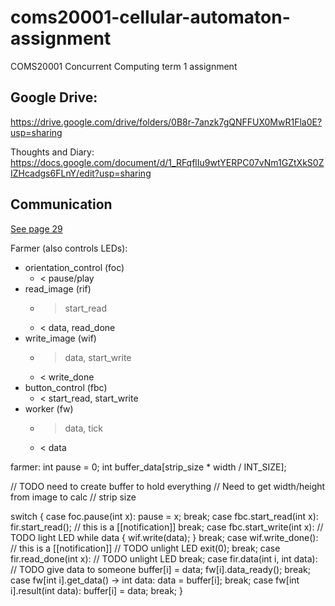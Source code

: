 # coms20001-cellular-automaton-assignment
COMS20001 Concurrent Computing term 1 assignment

## Google Drive:
https://drive.google.com/drive/folders/0B8r-7anzk7gQNFFUX0MwR1Fla0E?usp=sharing

Thoughts and Diary:
https://docs.google.com/document/d/1_RFqflIu9wtYERPC07vNm1GZtXkS0ZIZHcadgs6FLnY/edit?usp=sharing


## Communication
[See page 29](https://www.xmos.com/download/private/XMOS-Programming-Guide-%28documentation%29%28F%29.pdf)

Farmer (also controls LEDs):

* orientation_control (foc)
  * < pause/play
* read_image (rif)
  * > start_read
  * < data, read_done
* write_image (wif)
  * > data, start_write
  * < write_done
* button_control (fbc)
  * < start_read, start_write
* worker (fw)
  * > data, tick
  * < data

farmer:
int pause = 0;
int buffer_data[strip_size * width / INT_SIZE];

// TODO need to create buffer to hold everything
// Need to get width/height from image to calc
// strip size

switch {
    case foc.pause(int x):
        pause = x;
        break;
    case fbc.start_read(int x):
        fir.start_read(); // this is a [[notification]]
        break;
    case fbc.start_write(int x):
        // TODO light LED
        while data {
            wif.write(data);
        }
        break;
    case wif.write_done(): // this is a [[notification]]
        // TODO unlight LED
        exit(0);
        break;
    case fir.read_done(int x):
        // TODO unlight LED
        break;
    case fir.data(int i, int data):
        // TODO give data to someone
        buffer[i] = data;
        fw[i].data_ready();
        break;
    case fw[int i].get_data() -> int data:
        data = buffer[i];
        break;
    case fw[int i].result(int data):
        buffer[i] = data;
        break;
}
